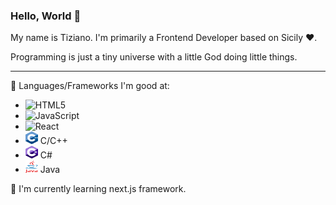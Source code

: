 ### Hello, World 👋

My name is Tiziano. I'm primarily a Frontend Developer based on Sicily ❤️. 

Programming is just a tiny universe with a little God doing little things.
<hr>

🔭 Languages/Frameworks I'm good at:
- ![HTML5](https://img.shields.io/badge/-HTML5-E34F26?style=flat-square&logo=html5&logoColor=white)
- ![JavaScript](https://img.shields.io/badge/-JavaScript-black?style=flat-square&logo=javascript)
- ![React](https://img.shields.io/badge/-React-E34F26?style=flat-square&logo=react&logoColor=white)
- <img src="./img/c.png" width=20px height=20px>   C/C++
- <img src="./img/csharp.png" width=20px height=20px>   C# 
- <img src="./img/java.png" width=20px height=20px>   Java

🌱 I'm currently learning next.js framework.

<!--
**Tirzo01/Tirzo01** is a ✨ _special_ ✨ repository because its `README.md` (this file) appears on your GitHub profile.

Here are some ideas to get you started:

- 🔭 I’m currently working on ...
- 🌱 I’m currently learning ...
- 👯 I’m looking to collaborate on ...
- 🤔 I’m looking for help with ...
- 💬 Ask me about ...
- 📫 How to reach me: ...
- 😄 Pronouns: ...
- ⚡ Fun fact: ...
-->
